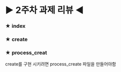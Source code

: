 # ▶ 2주차 과제 리뷰 ◀

### ★ index


### ★ create


### ★ process_creat
create를 구현 시키려면 process_create 파일을 만들어야함


